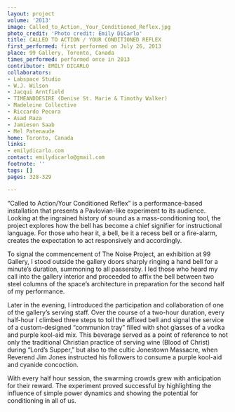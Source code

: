 ```yaml
---
layout: project
volume: '2013'
image: Called_to_Action,_Your_Conditioned_Reflex.jpg
photo_credit: 'Photo credit: Emily DiCarlo'
title: CALLED TO ACTION / YOUR CONDITIONED REFLEX
first_performed: first performed on July 26, 2013
place: 99 Gallery, Toronto, Canada
times_performed: performed once in 2013
contributor: EMILY DICARLO
collaborators:
- Labspace Studio
- W.J. Wilson
- Jacqui Arntfield
- TIMEANDDESIRE (Denise St. Marie & Timothy Walker)
- Madeleine Collective
- Riccardo Pecora
- Asad Raza
- Jamieson Saab
- Mel Patenaude
home: Toronto, Canada
links:
- emilydicarlo.com
contact: emilydicarlo@gmail.com
footnote: ''
tags: []
pages: 328-329

---
```


“Called to Action/Your Conditioned Reflex” is a performance-based installation that presents a Pavlovian-like experiment to its audience. Looking at the ingrained history of sound as a mass-conditioning tool, the project explores how the bell has become a chief signifier for instructional language. For those who hear it, a bell, be it a recess bell or a fire-alarm, creates the expectation to act responsively and accordingly.

To signal the commencement of The Noise Project, an exhibition at 99 Gallery, I stood outside the gallery doors sharply ringing a hand bell for a minute’s duration, summoning to all passersby. I led those who heard my call into the gallery interior and proceeded to affix the bell between two steel columns of the space’s architecture in preparation for the second half of my performance.

Later in the evening, I introduced the participation and collaboration of one of the gallery’s serving staff. Over the course of a two-hour duration, every half-hour I climbed three steps to toll the affixed bell and signal the service of a custom-designed “communion tray” filled with shot glasses of a vodka and purple kool-aid mix. This beverage served as a point of reference to not only the traditional Christian practice of serving wine (Blood of Christ) during “Lord’s Supper,” but also to the cultic Jonestown Massacre, when Reverend Jim Jones instructed his followers to consume a purple kool-aid and cyanide concoction.

With every half hour session, the swarming crowds grew with anticipation for their reward. The experiment proved successful by highlighting the influence of simple power dynamics and showing the potential for conditioning in all of us.
